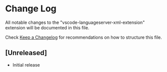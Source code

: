 # Change Log
All notable changes to the "vscode-languageserver-xml-extension" extension will be documented in this file.

Check [Keep a Changelog](http://keepachangelog.com/) for recommendations on how to structure this file.

## [Unreleased]
- Initial release